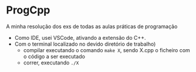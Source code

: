 # ProgCpp

A minha resolução dos exs de todas as aulas práticas de programação 

- Como IDE, usei VSCode, ativando a extensão do C++.
- Com o terminal localizado no devido diretório de trabalho)
  - compilar executando o comando `make X`, sendo X.cpp o ficheiro com o código a ser executado
  - correr, executando `./X`
